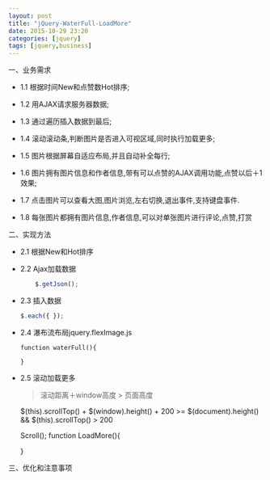 ```yaml
---
layout: post
title: "jQuery-WaterFull-LoadMore"
date: 2015-10-29 23:20
categories: [jquery]
tags: [jquery,business]
---
```


一、业务需求

- 1.1 根据时间New和点赞数Hot排序;
- 1.2 用AJAX请求服务器数据;
- 1.3 通过遍历插入数据到最后;
- 1.4 滚动滚动条,判断图片是否进入可视区域,同时执行加载更多;
- 1.5 图片根据屏幕自适应布局,并且自动补全每行;
- 1.6 图片拥有图片信息和作者信息,带有可以点赞的AJAX调用功能,点赞以后＋1效果;

- 1.7 点击图片可以查看大图,图片浏览,左右切换,退出事件,支持键盘事件.
- 1.8 每张图片都拥有图片信息,作者信息,可以对单张图片进行评论,点赞,打赏

二、实现方法

- 2.1 根据New和Hot排序
    
- 2.2 Ajax加载数据
    
	```js
    	$.getJson();
	```
        
- 2.3 插入数据 
	
	```js
    $.each({ });
    ```

- 2.4 瀑布流布局jquery.flexImage.js

	```
	function waterFull(){

	}
	```

- 2.5 滚动加载更多

	> 滚动距离＋window高度 > 页面高度

	
	$(this).scrollTop() + $(window).height() + 200 >= $(document).height() 
    && 
	$(this).scrollTop() > 200

	Scroll();
	function LoadMore(){

	}
	

三、优化和注意事项

